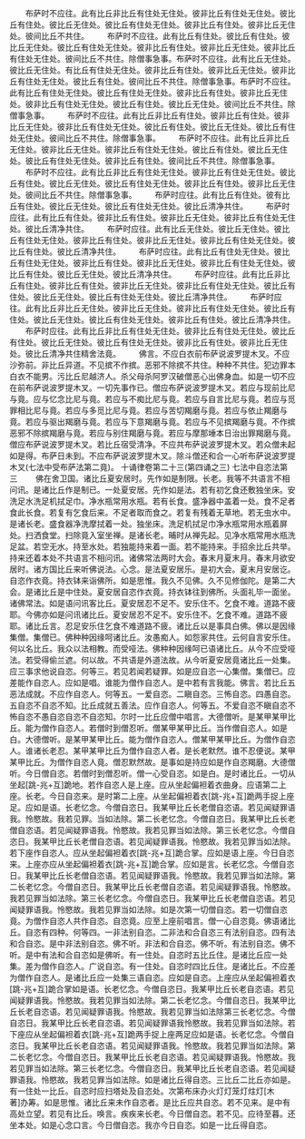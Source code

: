 <!-- { "loadSidebar": true } -->
　　布萨时不应往。此有比丘非比丘有住处无住处。彼非比丘有住处无住处。彼比丘有住处。彼比丘无住处。彼比丘有住处无住处。彼非比丘有住处。彼非比丘无住处。彼间比丘不共住。
　　布萨时不应往。此有比丘有住处。彼比丘有住处。彼比丘无住处。彼比丘有住处无住处。彼非比丘有住处。彼非比丘无住处。彼非比丘有住处无住处。彼间比丘不共住。除僧事急事。布萨时不应往。此有比丘无住处。彼比丘无住处。有比丘有住处无住处。彼非比丘有住处。彼非比丘无住处。彼非比丘有住处无住处。彼比丘有住处。彼间比丘不共住。除僧事急事。布萨时不应往。此有比丘有住处无住处。彼比丘有住处无住处。彼非比丘有住处。彼非比丘无住处。彼非比丘有住处无住处。彼比丘有住处。彼比丘无住处。彼间比丘不共住。除僧事急事。
　　布萨时不应往。此有比丘非比丘有住处。彼非比丘有住处。彼非比丘无住处。彼非比丘有住处无住处。彼比丘有住处。彼比丘无住处。彼比丘有住处无住处。彼间比丘不共住。除僧事急事。
　　布萨时不应往。此有比丘非比丘无住处。彼非比丘无住处。彼非比丘有住处无住处。彼比丘有住处。彼比丘无住处。彼比丘有住处无住处。彼非比丘有住处。彼间比丘不共住。除僧事急事。
　　布萨时不应往。此有比丘非比丘有住处无住处。彼非比丘有住处无住处。彼比丘有住处。彼比丘无住处。彼比丘有住处无住处。彼非比丘有住处。彼非比丘无住处。彼间比丘不共住。除僧事急事。
　　布萨时应往。此有比丘有住处。彼有比丘有住处。彼比丘无住处。彼比丘有住处无住处。彼比丘清净共住。
　　布萨时应往。此有比丘有住处。彼非比丘有住处。彼非比丘无住处。彼非比丘有住处无住处。彼比丘清净共住。
　　布萨时应往。此有比丘无住处。彼比丘无住处。彼比丘有住处无住处。彼非比丘有住处。彼非比丘无住处。彼非比丘有住处无住处。彼比丘有住处。彼比丘清净共住。
　　布萨时应往。此有比丘有住处无住处。彼比丘有住处无住处。彼非比丘有住处。彼非比丘无住处。彼非比丘有住处无住处。彼比丘有住处。彼比丘无住处。彼比丘清净共住。
　　布萨时应往。此有比丘非比丘有住处。彼非比丘有住处。彼非比丘无住处。彼非比丘有住处无住处。彼比丘有住处。彼比丘无住处。彼比丘有住处无住处。彼比丘清净共住。
　　布萨时应往。此有比丘非比丘无住处。彼非比丘无住处。彼非比丘有住处无住处。彼比丘有住处。彼比丘无住处。彼比丘有住处无住处。彼非比丘有住处。彼比丘清净共住。
　　布萨时应往。此有比丘非比丘有住处无住处。彼非比丘有住处无住处。彼比丘有住处。彼比丘无住处。彼比丘有住处无住处。彼非比丘有住处。彼非比丘无住处。彼比丘清净共住精舍法竟。
　　佛言。不应白衣前布萨说波罗提木叉。不应沙弥前。非比丘异道。不见摈不作摈。恶邪不除摈不共住。种种不共住。犯边罪本白衣不能男。污比丘尼越济人。杀父母杀阿罗汉破僧恶心出佛身血。如是一切不应在前布萨说波罗提木叉。一切先事作已。僧应布萨说波罗提木叉。若应与现前比尼与竟。应与忆念比尼与竟。若应与不痴比尼与竟。若应与自言比尼与竟。若应与觅罪相比尼与竟。若应与多觅比尼与竟。若应与苦切羯磨与竟。若应与依止羯磨与竟。若应与驱出羯磨与竟。若应与下意羯磨与竟。若应与不见摈羯磨与竟。不作摈恶邪不除摈羯磨与竟。若应与别住羯磨与竟。若应与摩那埵本日治出罪羯磨与竟。僧应布萨说波罗提木叉。若比丘宿受清净。不应共布萨说波罗提木叉。若众僧未起如是得。布萨日未到。不应布萨说波罗提木叉。除斗僧还和合一心听布萨说波罗提木叉(七法中受布萨法第二竟)。
十诵律卷第二十三(第四诵之三)
七法中自恣法第三
　　佛在舍卫国。诸比丘夏安居时。先作如是制限。长老。我等不共语言不相问讯。是诸比丘作是制已。一处夏安居。先作如是法。若有初乞食还敷独坐床。安洗足水洗足机拭足巾。净水瓶常用水瓶。若有长食。盛净器中盖着一处。食不足者食此长食。若复有乞食后来。不足者取而食之。若复有残着无草地。若无虫水中。是诸长老。盛食器净洗摩拭着一处。独坐床。洗足机拭足巾净水瓶常用水瓶着屏处。扫洒食堂。扫除竟入室坐禅。是诸长老。晡时从禅先起。见净水瓶常用水瓶洗足盆。若空无水。持至水处。若独能持来着一面。若不能持来。手招余比丘共举。持来还着本处不共语言不相问讯。诸佛常法两时大会。春末月夏末月。春末月欲安居时。诸方国比丘来听佛说法。心念。是法夏安居乐。是初大会。夏末月安居讫。自恣作衣竟。持衣钵来诣佛所。如是思惟。我久不见佛。久不见修伽陀。是第二大会。是诸比丘是中住处。夏安居自恣作衣竟。持衣钵往到佛所。头面礼毕一面坐。诸佛常法。如是语问讯客比丘。夏安居忍不足不。安乐住不。乞食不难。道路不疲耶。今佛亦如是问讯诸比丘。夏安居忍不足不。安乐住不。乞食不难。道路不疲耶。诸比丘言。忍足安乐住乞食不难道路不疲。诸比丘以是事具白佛。佛以是因缘集僧。集僧已。佛种种因缘呵诸比丘。汝愚痴人。如怨家共住。云何自言安乐住。何以名比丘。我众以法相教。而受哑法。佛种种因缘呵已语诸比丘。从今不应受哑法。若受得偷兰遮。何以故。不共语是外道法故。从今听夏安居竟诸比丘一处集。应三事求他说自恣。何等三。若见若闻若疑罪。如是应自恣一心集僧。集僧已。应差能作自恣人。应如是唱。谁能为僧作自恣人。是中若有言我能。佛言。若比丘五恶法成就。不应作自恣人。何等五。一爱自恣。二瞋自恣。三怖自恣。四愚自恣。五自恣不自恣不知。比丘成就五善法。应作自恣人。何等五。不爱自恣不瞋自恣不怖自恣不愚自恣自恣不自恣知。尔时一比丘应僧中唱言。大德僧听。是某甲某甲比丘。能为僧作自恣人。若僧时到僧忍听。僧某甲某甲比丘。当作僧自恣人。如是白。大德僧听。是某甲某甲比丘。能为僧作自恣人。僧某甲某甲比丘。为僧作自恣人。谁诸长老忍。某甲某甲比丘为僧作自恣人者。是长老默然。谁不忍便说。某甲某甲比丘。为僧作自恣人竟。僧忍默然故。是事如是持应如是作自恣羯磨。大德僧听。今日僧自恣。若僧时到僧忍听。僧一心受自恣。如是白。是时诸比丘。一切从坐起[跳-兆+互]跪地。若作自恣人是上座。应从坐起偏袒着衣曲身。应语第二上座。长老。今日自恣来。是时第二上座。从坐起偏袒着衣[跳-兆+互]跪两手捉上座足。应如是语。长老忆念。今僧自恣日。我某甲比丘长老僧自恣语。若见闻疑罪语我。怜愍故。我若见罪。当如法除。第二长老忆念。今僧自恣日。我某甲比丘长老僧自恣语。若见闻疑罪语我。怜愍故。我若见罪当如法除。第三长老忆念。今僧自恣日。我某甲比丘长老僧自恣语。若见闻疑罪语我。怜愍故。我若见罪当如法除。若下座作自恣人。应从坐起偏袒着衣[跳-兆+互]跪合掌。应如是语上座。今日自恣来。上座亦应从坐起偏袒着衣[跳-兆+互]跪合掌。应如是言。长老忆念。今僧自恣日。我某甲比丘长老僧自恣语。若见闻疑罪语我。怜愍故。我若见罪当如法除。第二长老忆念。今僧自恣日。我某甲比丘长老僧自恣语。若见闻疑罪语我。怜愍故。我若见罪当如法除。第三长老忆念。今僧自恣日。我某甲比丘长老僧自恣语。若见闻疑罪语我。怜愍故。我若见罪当如法除。如是次第一切僧自恣。若一切僧自恣竟。为僧作自恣人共作自恣。自恣竟。应至上座前唱言。僧一心自恣竟。佛语诸比丘。自恣有四种。何等四。一非法别自恣。二非法和合自恣三有法别自恣。四有法和合自恣。是中非法别自恣。佛不听。非法和合自恣。佛不听。有法别自恣。佛不听。是中有法和合自恣如是佛听。有一住处。自恣时五比丘住。是诸比丘应一处集。差为僧作自恣人。广说自恣。有一住处。自恣时四比丘住。是诸比丘。不应差为僧作自恣人。是诸比丘应一处集三语自恣。应如是自恣。上座应从坐起偏袒着衣[跳-兆+互]跪合掌如是语。长老忆念。今僧自恣日。我某甲比丘长老自恣语。若见闻疑罪语我。怜愍故。我若见罪当如法除。第二长老忆念。今僧自恣日。我某甲比丘长老自恣语。若见闻疑罪语我。怜愍故。我若见罪当如法除第三长老忆念。今僧自恣日。我某甲比丘长老自恣语。若见闻疑罪语我怜愍故。我若见罪当如法除。若下座应从坐起偏袒着衣[跳-兆+互]跪两手捉上座两足应如是语。长老忆念。今僧自恣日。我某甲比丘长老自恣语。若见闻疑罪语我。怜愍故。我若见罪当如法除。第二长老忆念。今僧自恣日。我某甲比丘长老自恣语。若见闻疑罪语我。怜愍故。我若见罪当如法除。第三长老忆念。今僧自恣日。我某甲比丘长老自恣语。若见闻疑罪语我。怜愍故。我若见罪当如法除。如是诸比丘得自恣。三比丘二比丘亦如是。有一住处一比丘。自恣时应扫塔处及自恣处。次第布床办火灯灯笼灯炷灯[木　　著]办筹。如是思惟。诸比丘来未作自恣者。是比丘应共自恣。若不见来。是中有高处立望。若见有比丘。唤言。疾疾来长老。今日僧自恣。若不见。应待至暮。还坐本处。如是心念口言。今日僧自恣。我亦今日自恣。如是一比丘得自恣。

